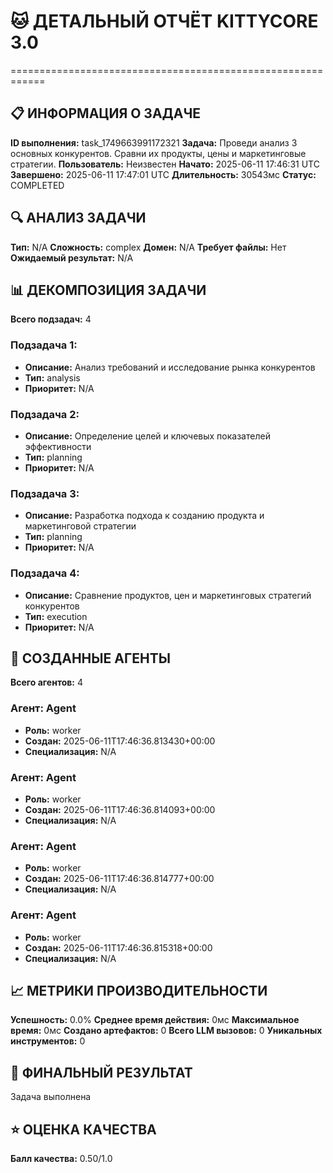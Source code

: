 # 🐱 ДЕТАЛЬНЫЙ ОТЧЁТ KITTYCORE 3.0
============================================================

## 📋 ИНФОРМАЦИЯ О ЗАДАЧЕ
**ID выполнения:** task_1749663991172321
**Задача:** Проведи анализ 3 основных конкурентов. Сравни их продукты, цены и маркетинговые стратегии.
**Пользователь:** Неизвестен
**Начато:** 2025-06-11 17:46:31 UTC
**Завершено:** 2025-06-11 17:47:01 UTC
**Длительность:** 30543мс
**Статус:** COMPLETED

## 🔍 АНАЛИЗ ЗАДАЧИ
**Тип:** N/A
**Сложность:** complex
**Домен:** N/A
**Требует файлы:** Нет
**Ожидаемый результат:** N/A

## 📊 ДЕКОМПОЗИЦИЯ ЗАДАЧИ
**Всего подзадач:** 4

### Подзадача 1:
- **Описание:** Анализ требований и исследование рынка конкурентов
- **Тип:** analysis
- **Приоритет:** N/A

### Подзадача 2:
- **Описание:** Определение целей и ключевых показателей эффективности
- **Тип:** planning
- **Приоритет:** N/A

### Подзадача 3:
- **Описание:** Разработка подхода к созданию продукта и маркетинговой стратегии
- **Тип:** planning
- **Приоритет:** N/A

### Подзадача 4:
- **Описание:** Сравнение продуктов, цен и маркетинговых стратегий конкурентов
- **Тип:** execution
- **Приоритет:** N/A

## 🤖 СОЗДАННЫЕ АГЕНТЫ
**Всего агентов:** 4

### Агент: Agent
- **Роль:** worker
- **Создан:** 2025-06-11T17:46:36.813430+00:00
- **Специализация:** N/A

### Агент: Agent
- **Роль:** worker
- **Создан:** 2025-06-11T17:46:36.814093+00:00
- **Специализация:** N/A

### Агент: Agent
- **Роль:** worker
- **Создан:** 2025-06-11T17:46:36.814777+00:00
- **Специализация:** N/A

### Агент: Agent
- **Роль:** worker
- **Создан:** 2025-06-11T17:46:36.815318+00:00
- **Специализация:** N/A

## 📈 МЕТРИКИ ПРОИЗВОДИТЕЛЬНОСТИ
**Успешность:** 0.0%
**Среднее время действия:** 0мс
**Максимальное время:** 0мс
**Создано артефактов:** 0
**Всего LLM вызовов:** 0
**Уникальных инструментов:** 0

## 🎯 ФИНАЛЬНЫЙ РЕЗУЛЬТАТ
Задача выполнена

## ⭐ ОЦЕНКА КАЧЕСТВА
**Балл качества:** 0.50/1.0
